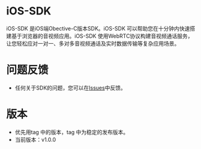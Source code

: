 # iOS-SDK

iOS-SDK 是iOS端Obective-C版本SDK。iOS-SDK 可以帮助您在十分钟内快速搭建基于浏览器的音视频应用。iOS-SDK 使用WebRTC协议构建音视频通话服务，让您轻松应对一对一、多对多音视频通话及实时数据传输等复杂应用场景。   

# 问题反馈
* 任何关于SDK的问题，您可以在[Issues](https://github.com/VideoCloudTeam/IOS-SDK/issues/new)中反馈。   


# 版本
* 优先用tag 中的版本，tag 中为稳定的发布版本。
* 当前版本：v1.0.0 
